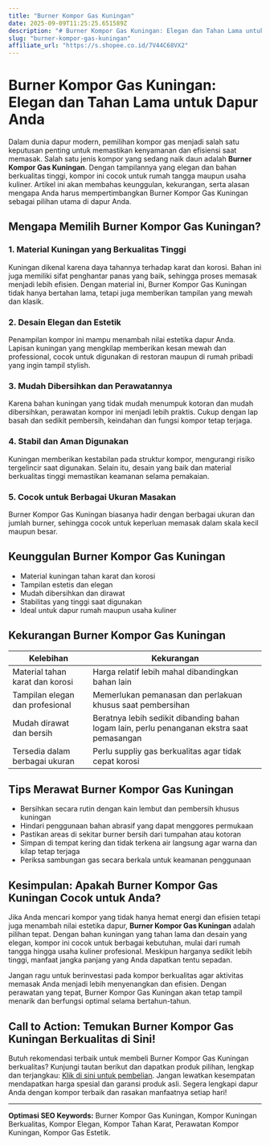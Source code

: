 ```yaml
---
title: "Burner Kompor Gas Kuningan"
date: 2025-09-09T11:25:25.651589Z
description: "# Burner Kompor Gas Kuningan: Elegan dan Tahan Lama untuk Dapur Anda..."
slug: "burner-kompor-gas-kuningan"
affiliate_url: "https://s.shopee.co.id/7V44C68VX2"
---
```

# Burner Kompor Gas Kuningan: Elegan dan Tahan Lama untuk Dapur Anda

Dalam dunia dapur modern, pemilihan kompor gas menjadi salah satu keputusan penting untuk memastikan kenyamanan dan efisiensi saat memasak. Salah satu jenis kompor yang sedang naik daun adalah **Burner Kompor Gas Kuningan**. Dengan tampilannya yang elegan dan bahan berkualitas tinggi, kompor ini cocok untuk rumah tangga maupun usaha kuliner. Artikel ini akan membahas keunggulan, kekurangan, serta alasan mengapa Anda harus mempertimbangkan Burner Kompor Gas Kuningan sebagai pilihan utama di dapur Anda.

## Mengapa Memilih Burner Kompor Gas Kuningan?

### 1. Material Kuningan yang Berkualitas Tinggi
Kuningan dikenal karena daya tahannya terhadap karat dan korosi. Bahan ini juga memiliki sifat penghantar panas yang baik, sehingga proses memasak menjadi lebih efisien. Dengan material ini, Burner Kompor Gas Kuningan tidak hanya bertahan lama, tetapi juga memberikan tampilan yang mewah dan klasik.

### 2. Desain Elegan dan Estetik
Penampilan kompor ini mampu menambah nilai estetika dapur Anda. Lapisan kuningan yang mengkilap memberikan kesan mewah dan professional, cocok untuk digunakan di restoran maupun di rumah pribadi yang ingin tampil stylish.

### 3. Mudah Dibersihkan dan Perawatannya
Karena bahan kuningan yang tidak mudah menumpuk kotoran dan mudah dibersihkan, perawatan kompor ini menjadi lebih praktis. Cukup dengan lap basah dan sedikit pembersih, keindahan dan fungsi kompor tetap terjaga.

### 4. Stabil dan Aman Digunakan
Kuningan memberikan kestabilan pada struktur kompor, mengurangi risiko tergelincir saat digunakan. Selain itu, desain yang baik dan material berkualitas tinggi memastikan keamanan selama pemakaian.

### 5. Cocok untuk Berbagai Ukuran Masakan
Burner Kompor Gas Kuningan biasanya hadir dengan berbagai ukuran dan jumlah burner, sehingga cocok untuk keperluan memasak dalam skala kecil maupun besar.

## Keunggulan Burner Kompor Gas Kuningan

- Material kuningan tahan karat dan korosi
- Tampilan estetis dan elegan
- Mudah dibersihkan dan dirawat
- Stabilitas yang tinggi saat digunakan
- Ideal untuk dapur rumah maupun usaha kuliner

## Kekurangan Burner Kompor Gas Kuningan

| Kelebihan | Kekurangan |
|------------|--------------|
| Material tahan karat dan korosi | Harga relatif lebih mahal dibandingkan bahan lain |
| Tampilan elegan dan profesional | Memerlukan pemanasan dan perlakuan khusus saat pembersihan |
| Mudah dirawat dan bersih | Beratnya lebih sedikit dibanding bahan logam lain, perlu penanganan ekstra saat pemasangan |
| Tersedia dalam berbagai ukuran | Perlu suppliy gas berkualitas agar tidak cepat korosi |

## Tips Merawat Burner Kompor Gas Kuningan

- Bersihkan secara rutin dengan kain lembut dan pembersih khusus kuningan
- Hindari penggunaan bahan abrasif yang dapat menggores permukaan
- Pastikan areas di sekitar burner bersih dari tumpahan atau kotoran
- Simpan di tempat kering dan tidak terkena air langsung agar warna dan kilap tetap terjaga
- Periksa sambungan gas secara berkala untuk keamanan penggunaan

## Kesimpulan: Apakah Burner Kompor Gas Kuningan Cocok untuk Anda?

Jika Anda mencari kompor yang tidak hanya hemat energi dan efisien tetapi juga menambah nilai estetika dapur, **Burner Kompor Gas Kuningan** adalah pilihan tepat. Dengan bahan kuningan yang tahan lama dan desain yang elegan, kompor ini cocok untuk berbagai kebutuhan, mulai dari rumah tangga hingga usaha kuliner profesional. Meskipun harganya sedikit lebih tinggi, manfaat jangka panjang yang Anda dapatkan tentu sepadan.

Jangan ragu untuk berinvestasi pada kompor berkualitas agar aktivitas memasak Anda menjadi lebih menyenangkan dan efisien. Dengan perawatan yang tepat, Burner Kompor Gas Kuningan akan tetap tampil menarik dan berfungsi optimal selama bertahun-tahun.

## Call to Action: Temukan Burner Kompor Gas Kuningan Berkualitas di Sini!

Butuh rekomendasi terbaik untuk membeli Burner Kompor Gas Kuningan berkualitas? Kunjungi tautan berikut dan dapatkan produk pilihan, lengkap dan terjangkau: [Klik di sini untuk pembelian](https://s.shopee.co.id/7V44C68VX2). Jangan lewatkan kesempatan mendapatkan harga spesial dan garansi produk asli. Segera lengkapi dapur Anda dengan kompor terbaik dan rasakan manfaatnya setiap hari!

---

**Optimasi SEO Keywords:** Burner Kompor Gas Kuningan, Kompor Kuningan Berkualitas, Kompor Elegan, Kompor Tahan Karat, Perawatan Kompor Kuningan, Kompor Gas Estetik.